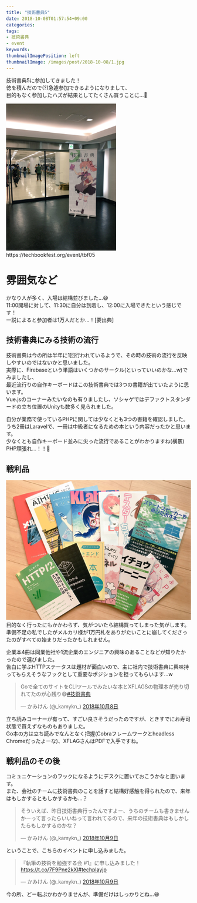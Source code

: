 ```yaml
---
title: "技術書典5"
date: 2018-10-08T01:57:54+09:00
categories:
tags:
- 技術書典
- event
keywords:
thumbnailImagePosition: left
thumbnailImage: /images/post/2018-10-08/1.jpg
---
```


技術書典5に参加してきました！  
徳を積んだので(?)急遽参加できるようになりまして、  
目的もなく参加したハズが結果としてたくさん買うことに…📗

<!--more-->

<img src="/images/post/2018-10-08/1.jpg" alt="技術書典5" style="height: 400px">
https://techbookfest.org/event/tbf05


# 雰囲気など
かなり人が多く、入場は結構並びました...😅  
11:00開場に対して、11:30に自分は到着し、12:00に入場できたという感じです！  
一説によると参加者は1万人だとか...！[要出典]  

## 技術書典にみる技術の流行

技術書典は今の所は半年に1回行われているようで、その時の技術の流行を反映しやすいのではないかと思いました。  
実際に、Firebaseという単語はいくつかのサークル(といっていいのかな...w)でみましたし、  
最近流行りの自作キーボードはこの技術書典では3つの書籍が出ていたように思います。  
Vue.jsのコーナーみたいなのも有りましたし、ソシャゲではデファクトスタンダードの立ち位置のUnityも数多く見られました。  

自分が業務で使っているPHPに関しては少なくとも3つの書籍を確認しました。  
うち2冊はLaravelで、一冊は中級者になるための本という内容だったかと思います。  
少なくとも自作キーボード並みに尖った流行であることがわかりますね(横暴)  
PHP頑張れ…！！💪

## 戦利品
![技術書典5](/images/post/2018-10-08/2.jpg "技術書典5")
目的なく行ったにもかかわらず、気がついたら結構買ってしまった気がします。  
準備不足の私でしたがメルカリ様が1万円札をありがたいことに崩してくださったのがすべての始まりだったかもしれません。  
  
企業本4冊は同業他社や1流企業のエンジニアの興味のあることなどが知りたかったので選びました。  
告白に学ぶHTTPステータスは題材が面白いので、主に社内で技術書典に興味持ってもらえそうなフックとして重要なポジションを担ってもらいます...w  

<blockquote class="twitter-tweet" data-lang="ja"><p lang="ja" dir="ltr">Goで全てのサイトをCLIツールでみたいな本とXFLAGSの物理本が売り切れてたのが心残り😅<a href="https://twitter.com/hashtag/%E6%8A%80%E8%A1%93%E6%9B%B8%E5%85%B8?src=hash&amp;ref_src=twsrc%5Etfw">#技術書典</a></p>&mdash; かみけん (@_kamykn_) <a href="https://twitter.com/_kamykn_/status/1049210758309924864?ref_src=twsrc%5Etfw">2018年10月8日</a></blockquote>
<script async src="https://platform.twitter.com/widgets.js" charset="utf-8"></script>

立ち読みコーナーが有って、すごい良さそうだったのですが、ときすでにお寿司状態で買えずなものもありました。  
Go本の方は立ち読みでなんとなく把握(Cobraフレームワークとheadless Chromeだったよーな)、XFLAGさんはPDFで入手ですね。


## 戦利品のその後
コミュニケーションのフックになるようにデスクに置いておこうかなと思います。  
また、会社のチームに技術書典のことを話すと結構好感触を得られたので、来年はもしかするともしかするかも…？  

<blockquote class="twitter-tweet" data-lang="ja"><p lang="ja" dir="ltr">そういえば、昨日技術書典行ったんですよー、うちのチームも書きませんかーって言ったらいいねって言われてるので、来年の技術書典はもしかしたらもしかするのかな？</p>&mdash; かみけん (@_kamykn_) <a href="https://twitter.com/_kamykn_/status/1049651603454787585?ref_src=twsrc%5Etfw">2018年10月9日</a></blockquote>
<script async src="https://platform.twitter.com/widgets.js" charset="utf-8"></script>

  
ということで、こちらのイベントに申し込みました。  

<blockquote class="twitter-tweet" data-lang="ja"><p lang="ja" dir="ltr">『執筆の技術を勉強する会 #1』に申し込みました！<a href="https://t.co/7F9Pne2kXl">https://t.co/7F9Pne2kXl</a><a href="https://twitter.com/hashtag/techplayjp?src=hash&amp;ref_src=twsrc%5Etfw">#techplayjp</a></p>&mdash; かみけん (@_kamykn_) <a href="https://twitter.com/_kamykn_/status/1049653757452189699?ref_src=twsrc%5Etfw">2018年10月9日</a></blockquote>
<script async src="https://platform.twitter.com/widgets.js" charset="utf-8"></script>

今の所、どー転ぶかわかりませんが、準備だけはしっかりとね...😆

